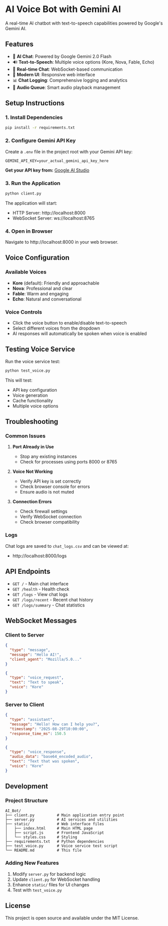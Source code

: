 # AI Voice Bot with Gemini AI

A real-time AI chatbot with text-to-speech capabilities powered by Google's Gemini AI.

## Features

- 🤖 **AI Chat**: Powered by Google Gemini 2.0 Flash
- 🔊 **Text-to-Speech**: Multiple voice options (Kore, Nova, Fable, Echo)
- 💬 **Real-time Chat**: WebSocket-based communication
- 📱 **Modern UI**: Responsive web interface
- 📊 **Chat Logging**: Comprehensive logging and analytics
- 🎵 **Audio Queue**: Smart audio playback management

## Setup Instructions

### 1. Install Dependencies

```bash
pip install -r requirements.txt
```

### 2. Configure Gemini API Key

Create a `.env` file in the project root with your Gemini API key:

```env
GEMINI_API_KEY=your_actual_gemini_api_key_here
```

**Get your API key from:** [Google AI Studio](https://makersuite.google.com/app/apikey)

### 3. Run the Application

```bash
python client.py
```

The application will start:
- HTTP Server: http://localhost:8000
- WebSocket Server: ws://localhost:8765

### 4. Open in Browser

Navigate to http://localhost:8000 in your web browser.

## Voice Configuration

### Available Voices
- **Kore** (default): Friendly and approachable
- **Nova**: Professional and clear
- **Fable**: Warm and engaging
- **Echo**: Natural and conversational

### Voice Controls
- Click the voice button to enable/disable text-to-speech
- Select different voices from the dropdown
- AI responses will automatically be spoken when voice is enabled

## Testing Voice Service

Run the voice service test:

```bash
python test_voice.py
```

This will test:
- API key configuration
- Voice generation
- Cache functionality
- Multiple voice options

## Troubleshooting

### Common Issues

1. **Port Already in Use**
   - Stop any existing instances
   - Check for processes using ports 8000 or 8765

2. **Voice Not Working**
   - Verify API key is set correctly
   - Check browser console for errors
   - Ensure audio is not muted

3. **Connection Errors**
   - Check firewall settings
   - Verify WebSocket connection
   - Check browser compatibility

### Logs

Chat logs are saved to `chat_logs.csv` and can be viewed at:
- http://localhost:8000/logs

## API Endpoints

- `GET /` - Main chat interface
- `GET /health` - Health check
- `GET /logs` - View chat logs
- `GET /logs/recent` - Recent chat history
- `GET /logs/summary` - Chat statistics

## WebSocket Messages

### Client to Server
```json
{
  "type": "message",
  "message": "Hello AI!",
  "client_agent": "Mozilla/5.0..."
}
```

```json
{
  "type": "voice_request",
  "text": "Text to speak",
  "voice": "Kore"
}
```

### Server to Client
```json
{
  "type": "assistant",
  "message": "Hello! How can I help you?",
  "timestamp": "2025-08-29T10:00:00",
  "response_time_ms": 150.5
}
```

```json
{
  "type": "voice_response",
  "audio_data": "base64_encoded_audio",
  "text": "Text that was spoken",
  "voice": "Kore"
}
```

## Development

### Project Structure
```
AI_Bot/
├── client.py          # Main application entry point
├── server.py          # AI services and utilities
├── static/            # Web interface files
│   ├── index.html     # Main HTML page
│   ├── script.js      # Frontend JavaScript
│   └── styles.css     # Styling
├── requirements.txt   # Python dependencies
├── test_voice.py      # Voice service test script
└── README.md          # This file
```

### Adding New Features
1. Modify `server.py` for backend logic
2. Update `client.py` for WebSocket handling
3. Enhance `static/` files for UI changes
4. Test with `test_voice.py`

## License

This project is open source and available under the MIT License.
